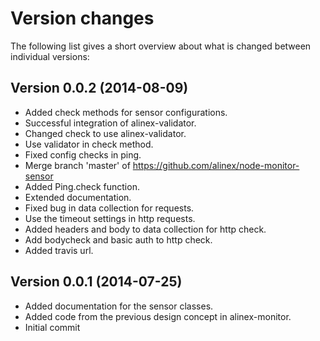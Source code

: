 Version changes
=================================================

The following list gives a short overview about what is changed between
individual versions:

Version 0.0.2 (2014-08-09)
-------------------------------------------------
- Added check methods for sensor configurations.
- Successful integration of alinex-validator.
- Changed check to use alinex-validator.
- Use validator in check method.
- Fixed config checks in ping.
- Merge branch 'master' of https://github.com/alinex/node-monitor-sensor
- Added Ping.check function.
- Extended documentation.
- Fixed bug in data collection for requests.
- Use the timeout settings in http requests.
- Added headers and body to data collection for http check.
- Add bodycheck and basic auth to http check.
- Added travis url.

Version 0.0.1 (2014-07-25)
-------------------------------------------------
- Added documentation for the sensor classes.
- Added code from the previous design concept in alinex-monitor.
- Initial commit

